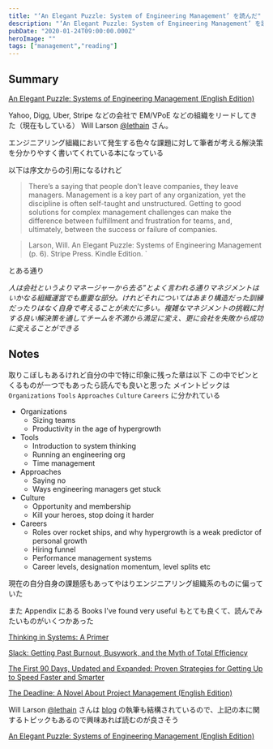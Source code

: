 ```yaml
---
title: "‘An Elegant Puzzle: System of Engineering Management’ を読んだ"
description: "‘An Elegant Puzzle: System of Engineering Management’ を読んだについて"
pubDate: "2020-01-24T09:00:00.000Z"
heroImage: ""
tags: ["management","reading"]
---
```


## Summary


<a target="_blank" href="https://www.amazon.co.jp/gp/product/B07QYCHJ7V/ref=as_li_tl?ie=UTF8&camp=247&creative=1211&creativeASIN=B07QYCHJ7V&linkCode=as2&tag=jarinosuke-22&linkId=c1c4e39ef15a55d92176b23048dad366">An Elegant Puzzle: Systems of Engineering Management (English Edition)</a>

Yahoo, Digg, Uber, Stripe などの会社で EM/VPoE などの組織をリードしてきた（現在もしている） Will Larson [@lethain](https://twitter.com/lethain) さん。

エンジニアリング組織において発生する色々な課題に対して筆者が考える解決策を分かりやすく書いてくれている本になっている

以下は序文からの引用になるけれど


> There’s a saying that people don’t leave companies, they leave managers. Management is a key part of any organization, yet the discipline is often self-taught and unstructured. Getting to good solutions for complex management challenges can make the difference between fulfillment and frustration for teams, and, ultimately, between the success or failure of companies.

> Larson, Will. An Elegant Puzzle: Systems of Engineering Management (p. 6). Stripe Press. Kindle Edition. `

とある通り

*人は会社というよりマネージャーから去る”とよく言われる通りマネジメントはいかなる組織運営でも重要な部分。けれどそれについてはあまり構造だった訓練だったりはなく自身で考えることが未だに多い。複雑なマネジメントの挑戦に対する良い解決策を通してチームを不満から満足に変え、更に会社を失敗から成功に変えることができる*

## Notes

取りこぼしもあるけれど自分の中で特に印象に残った章は以下
この中でピンとくるものが一つでもあったら読んでも良いと思った
メイントピックは `Organizations` `Tools` `Approaches` `Culture` `Careers` に分かれている

* Organizations
  * Sizing teams
  * Productivity in the age of hypergrowth
* Tools
  * Introduction to system thinking
  * Running an engineering org
  * Time management
* Approaches
  * Saying no
  * Ways engineering managers get stuck
* Culture
  * Opportunity and membership
  * Kill your heroes, stop doing it harder
* Careers
  * Roles over rocket ships, and why hypergrowth is a weak predictor of personal growth
  * Hiring funnel
  * Performance management systems
  * Career levels, designation momentum, level splits etc

現在の自分自身の課題感もあってやはりエンジニアリング組織系のものに偏っていた

また Appendix にある Books I’ve found very useful もとても良くて、読んでみたいものがいくつかあった


<a target="_blank" href="https://www.amazon.co.jp/gp/product/1603580557/ref=as_li_tl?ie=UTF8&camp=247&creative=1211&creativeASIN=1603580557&linkCode=as2&tag=jarinosuke-22&linkId=034ab92d311197b2d958d26c60146774">Thinking in Systems: A Primer</a>


<a target="_blank" href="https://www.amazon.co.jp/gp/product/0767907698/ref=as_li_tl?ie=UTF8&camp=247&creative=1211&creativeASIN=0767907698&linkCode=as2&tag=jarinosuke-22&linkId=04a238e6983766da45c8f7c535a47b3c">Slack: Getting Past Burnout, Busywork, and the Myth of Total Efficiency</a>


<a target="_blank" href="https://www.amazon.co.jp/gp/product/1422188612/ref=as_li_tl?ie=UTF8&camp=247&creative=1211&creativeASIN=1422188612&linkCode=as2&tag=jarinosuke-22&linkId=fb44d62b7b04711404ab6123c79a29a3">The First 90 Days, Updated and Expanded: Proven Strategies for Getting Up to Speed Faster and Smarter</a>


<a target="_blank" href="https://www.amazon.co.jp/gp/product/B006MN4RAS/ref=as_li_tl?ie=UTF8&camp=247&creative=1211&creativeASIN=B006MN4RAS&linkCode=as2&tag=jarinosuke-22&linkId=7798d85c7de5e3f4e0136d6055110a29">The Deadline: A Novel About Project Management (English Edition)</a>

Will Larson [@lethain](https://twitter.com/lethain) さんは [blog](https://lethain.com) の執筆も結構されているので、上記の本に関するトピックもあるので興味あれば読むのが良さそう

<a target="_blank" href="https://www.amazon.co.jp/gp/product/B07QYCHJ7V/ref=as_li_tl?ie=UTF8&camp=247&creative=1211&creativeASIN=B07QYCHJ7V&linkCode=as2&tag=jarinosuke-22&linkId=c1c4e39ef15a55d92176b23048dad366">An Elegant Puzzle: Systems of Engineering Management (English Edition)</a>